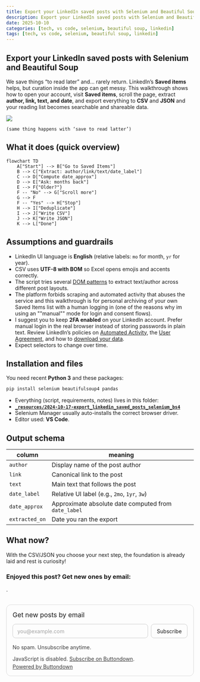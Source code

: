 ```yaml
---
title: Export your LinkedIn saved posts with Selenium and Beautiful Soup
description: Export your LinkedIn saved posts with Selenium and Beautiful Soup
date: 2025-10-10
categories: [tech, vs code, selenium, beautiful soup, linkedin]
tags: [tech, vs code, selenium, beautiful soup, linkedin]
---
```


##  Export your LinkedIn saved posts with Selenium and Beautiful Soup


We save things “to read later” and… rarely return. LinkedIn’s **Saved items** helps, but curation inside the app can get messy. This walkthrough shows how to open your account, visit **Saved items**, scroll the page, extract **author, link, text, and date**, and export everything to **CSV** and **JSON** and your reading list becomes searchable and shareable data.



![](https://i.imgflip.com/5w6kg5.jpg)
```
(same thing happens with ‘save to read latter’)
```
## What it does (quick overview)

```mermaid
flowchart TD
    A["Start"] --> B["Go to Saved Items"]
    B --> C["Extract: author/link/text/date_label"]
    C --> D["Compute date_approx"]
    D --> E["Ask: months back"]
    E --> F{"Older?"}
    F -- "No" --> G["Scroll more"]
    G --> F
    F -- "Yes" --> H["Stop"]
    H --> I["Deduplicate"]
    I --> J["Write CSV"]
    J --> K["Write JSON"]
    K --> L["Done"]
```


## Assumptions and guardrails

- LinkedIn UI language is **English** (relative labels: `mo` for month, `yr` for year).
- CSV uses **UTF-8 with BOM** so Excel opens emojis and accents correctly.
- The script tries several [DOM patterns](https://developer.mozilla.org/pt-BR/docs/conflicting/Web/API/Document_Object_Model_a0b90593de4c5cb214690e823be115a18d605d4bc7719ba296e212da2abe18ef) to extract text/author across different post layouts.
- The platform forbids scraping and automated activity that abuses the service and this walkthrough is for personal archiving of your own Saved Items list with a human logging in (one of the reasons why im using an ""manual"" mode for login and consent flows).
- I suggest you to keep **2FA enabled** on your LinkedIn account. Prefer manual login in the real browser instead of storing passwords in plain text. Review LinkedIn’s policies on [Automated Activity](https://www.linkedin.com/help/linkedin/answer/a1342669), the [User Agreement](https://www.linkedin.com/legal/user-agreement), and how to [download your data](https://www.linkedin.com/psettings/member-data).
- Expect selectors to change over time.

## Installation and files

You need recent **Python 3** and these packages:

```sh
pip install selenium beautifulsoup4 pandas
```
- Everything (script, requirements, notes) lives in this folder:  
- [**`_resources/2024-10-17-export_linkedin_saved_posts_selenium_bs4`**](https://github.com/mrncstt/mrncstt.github.io/tree/main/_resources/2024-10-17-export_linkedin_saved_posts_selenium_bs4)
- Selenium Manager usually auto-installs the correct browser driver.  
- Editor used: **VS Code**.

  
## Output schema

| column         | meaning                                                                 |
|----------------|-------------------------------------------------------------------------|
| `author`       | Display name of the post author                                         |
| `link`         | Canonical link to the post                                              |
| `text`         | Main text that follows the post                    |
| `date_label`   | Relative UI label (e.g., `2mo`, `1yr`, `3w`)                            |
| `date_approx`  | Approximate absolute date computed from `date_label`                    |
| `extracted_on` | Date you ran the export                                                 |






## What now?
With the CSV/JSON you choose your next step, the foundation is already laid and rest is curiosity!



### Enjoyed this post? Get new ones by email:
.
<div class="bd-subscribe my-5" role="region" aria-labelledby="bd-subscribe-title">
  <style>
    .bd-subscribe{margin:2rem 0;padding:1rem;border:1px solid;border-radius:12px;background:transparent;max-width:680px;color:inherit}
    .bd-subscribe *{box-sizing:border-box;font:inherit;color:inherit}
    .bd-subscribe h2{margin:0 0 .75rem;font-size:1.1rem;line-height:1.3}
    .bd-subscribe form{display:flex;gap:.5rem;flex-wrap:wrap;align-items:center}
    .bd-subscribe .visually-hidden{position:absolute;width:1px;height:1px;padding:0;margin:-1px;overflow:hidden;clip:rect(0 0 0 0);white-space:nowrap;border:0}
    .bd-subscribe input[type="email"]{flex:1 1 260px;padding:.6rem .75rem;border:1px solid;border-radius:8px;background:transparent}
    .bd-subscribe input[type="email"]::placeholder{opacity:.65}
    .bd-subscribe input[type="submit"]{padding:.6rem .9rem;border:1px solid;border-radius:8px;background:transparent;cursor:pointer}
    .bd-subscribe p{margin:.5rem 0 0;font-size:.875rem;opacity:.85}
    @media (prefers-color-scheme:light){
      .bd-subscribe{border-color:rgba(0,0,0,.15)}
      .bd-subscribe input[type="email"],.bd-subscribe input[type="submit"]{border-color:rgba(0,0,0,.2)}
    }
    @media (prefers-color-scheme:dark){
      .bd-subscribe{border-color:rgba(255,255,255,.2)}
      .bd-subscribe input[type="email"],.bd-subscribe input[type="submit"]{border-color:rgba(255,255,255,.25)}
    }
  </style>

  <h2 id="bd-subscribe-title">Get new posts by email</h2>

  <form
    action="https://buttondown.com/api/emails/embed-subscribe/notasdaedicao"
    method="post"
    target="popupwindow"
    onsubmit="window.open('https://buttondown.com/notasdaedicao', 'popupwindow')"
    class="embeddable-buttondown-form"
    autocomplete="on"
  >
    <label for="bd-email" class="visually-hidden">Your email</label>
    <input
      type="email"
      name="email"
      id="bd-email"
      placeholder="you@example.com"
      inputmode="email"
      autocomplete="email"
      required
      aria-describedby="bd-subscribe-help"
    />
    <input type="submit" value="Subscribe" />
    <p id="bd-subscribe-help">No spam. Unsubscribe anytime.</p>
  </form>

  <noscript>
    <p>JavaScript is disabled. <a href="https://buttondown.com/notasdaedicao" target="_blank" rel="noopener">Subscribe on Buttondown</a>.</p>
  </noscript>

  <p style="margin-top:.25rem">
    <a href="https://buttondown.com/refer/notasdaedicao" target="_blank" rel="noopener">Powered by Buttondown</a>
  </p>
</div>




